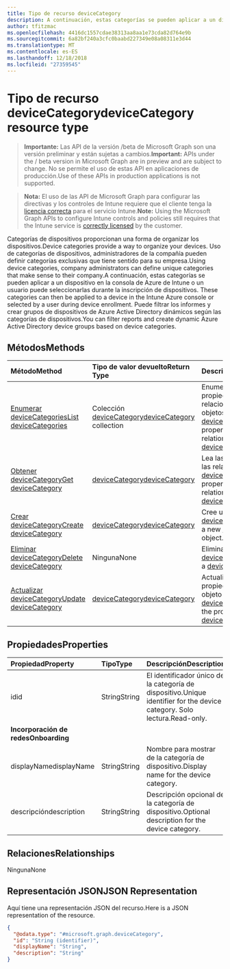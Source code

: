 ```yaml
---
title: Tipo de recurso deviceCategory
description: A continuación, estas categorías se pueden aplicar a un dispositivo en la consola de Azure de Intune o un usuario puede seleccionarlas durante la inscripción de dispositivos. Puede filtrar los informes y crear grupos de dispositivos de Azure Active Directory dinámicos según las categorías de dispositivos.
author: tfitzmac
ms.openlocfilehash: 4416dc1557cdae38313aa8aa1e73cda82d764e9b
ms.sourcegitcommit: 6a82bf240a3cfc0baabd227349e08a08311e3d44
ms.translationtype: MT
ms.contentlocale: es-ES
ms.lasthandoff: 12/18/2018
ms.locfileid: "27359545"
---
```

# <a name="devicecategory-resource-type"></a><span data-ttu-id="1f801-104">Tipo de recurso deviceCategory</span><span class="sxs-lookup"><span data-stu-id="1f801-104">deviceCategory resource type</span></span>

> <span data-ttu-id="1f801-105">**Importante:** Las API de la versión /beta de Microsoft Graph son una versión preliminar y están sujetas a cambios.</span><span class="sxs-lookup"><span data-stu-id="1f801-105">**Important:** APIs under the / beta version in Microsoft Graph are in preview and are subject to change.</span></span> <span data-ttu-id="1f801-106">No se permite el uso de estas API en aplicaciones de producción.</span><span class="sxs-lookup"><span data-stu-id="1f801-106">Use of these APIs in production applications is not supported.</span></span>

> <span data-ttu-id="1f801-107">**Nota:** El uso de las API de Microsoft Graph para configurar las directivas y los controles de Intune requiere que el cliente tenga la [licencia correcta](https://go.microsoft.com/fwlink/?linkid=839381) para el servicio Intune.</span><span class="sxs-lookup"><span data-stu-id="1f801-107">**Note:** Using the Microsoft Graph APIs to configure Intune controls and policies still requires that the Intune service is [correctly licensed](https://go.microsoft.com/fwlink/?linkid=839381) by the customer.</span></span>

<span data-ttu-id="1f801-108">Categorías de dispositivos proporcionan una forma de organizar los dispositivos.</span><span class="sxs-lookup"><span data-stu-id="1f801-108">Device categories provide a way to organize your devices.</span></span> <span data-ttu-id="1f801-109">Uso de categorías de dispositivos, administradores de la compañía pueden definir categorías exclusivas que tiene sentido para su empresa.</span><span class="sxs-lookup"><span data-stu-id="1f801-109">Using device categories, company administrators can define unique categories that make sense to their company.</span></span><span data-ttu-id="1f801-110">A continuación, estas categorías se pueden aplicar a un dispositivo en la consola de Azure de Intune o un usuario puede seleccionarlas durante la inscripción de dispositivos.</span><span class="sxs-lookup"><span data-stu-id="1f801-110"> These categories can then be applied to a device in the Intune Azure console or selected by a user during device enrollment.</span></span> <span data-ttu-id="1f801-111">Puede filtrar los informes y crear grupos de dispositivos de Azure Active Directory dinámicos según las categorías de dispositivos.</span><span class="sxs-lookup"><span data-stu-id="1f801-111">You can filter reports and create dynamic Azure Active Directory device groups based on device categories.</span></span>

## <a name="methods"></a><span data-ttu-id="1f801-112">Métodos</span><span class="sxs-lookup"><span data-stu-id="1f801-112">Methods</span></span>
|<span data-ttu-id="1f801-113">Método</span><span class="sxs-lookup"><span data-stu-id="1f801-113">Method</span></span>|<span data-ttu-id="1f801-114">Tipo de valor devuelto</span><span class="sxs-lookup"><span data-stu-id="1f801-114">Return Type</span></span>|<span data-ttu-id="1f801-115">Descripción</span><span class="sxs-lookup"><span data-stu-id="1f801-115">Description</span></span>|
|:---|:---|:---|
|[<span data-ttu-id="1f801-116">Enumerar deviceCategories</span><span class="sxs-lookup"><span data-stu-id="1f801-116">List deviceCategories</span></span>](../api/intune-shared-devicecategory-list.md)|<span data-ttu-id="1f801-117">Colección [deviceCategory](../resources/intune-shared-devicecategory.md)</span><span class="sxs-lookup"><span data-stu-id="1f801-117">[deviceCategory](../resources/intune-shared-devicecategory.md) collection</span></span>|<span data-ttu-id="1f801-118">Enumere las propiedades y las relaciones de los objetos [deviceCategory](../resources/intune-shared-devicecategory.md).</span><span class="sxs-lookup"><span data-stu-id="1f801-118">List properties and relationships of the [deviceCategory](../resources/intune-shared-devicecategory.md) objects.</span></span>|
|[<span data-ttu-id="1f801-119">Obtener deviceCategory</span><span class="sxs-lookup"><span data-stu-id="1f801-119">Get deviceCategory</span></span>](../api/intune-shared-devicecategory-get.md)|[<span data-ttu-id="1f801-120">deviceCategory</span><span class="sxs-lookup"><span data-stu-id="1f801-120">deviceCategory</span></span>](../resources/intune-shared-devicecategory.md)|<span data-ttu-id="1f801-121">Lea las propiedades y las relaciones del objeto [deviceCategory](../resources/intune-shared-devicecategory.md).</span><span class="sxs-lookup"><span data-stu-id="1f801-121">Read properties and relationships of the [deviceCategory](../resources/intune-shared-devicecategory.md) object.</span></span>|
|[<span data-ttu-id="1f801-122">Crear deviceCategory</span><span class="sxs-lookup"><span data-stu-id="1f801-122">Create deviceCategory</span></span>](../api/intune-shared-devicecategory-create.md)|[<span data-ttu-id="1f801-123">deviceCategory</span><span class="sxs-lookup"><span data-stu-id="1f801-123">deviceCategory</span></span>](../resources/intune-shared-devicecategory.md)|<span data-ttu-id="1f801-124">Cree un objeto [deviceCategory](../resources/intune-shared-devicecategory.md).</span><span class="sxs-lookup"><span data-stu-id="1f801-124">Create a new [deviceCategory](../resources/intune-shared-devicecategory.md) object.</span></span>|
|[<span data-ttu-id="1f801-125">Eliminar deviceCategory</span><span class="sxs-lookup"><span data-stu-id="1f801-125">Delete deviceCategory</span></span>](../api/intune-shared-devicecategory-delete.md)|<span data-ttu-id="1f801-126">Ninguna</span><span class="sxs-lookup"><span data-stu-id="1f801-126">None</span></span>|<span data-ttu-id="1f801-127">Elimina un [deviceCategory](../resources/intune-shared-devicecategory.md).</span><span class="sxs-lookup"><span data-stu-id="1f801-127">Deletes a [deviceCategory](../resources/intune-shared-devicecategory.md).</span></span>|
|[<span data-ttu-id="1f801-128">Actualizar deviceCategory</span><span class="sxs-lookup"><span data-stu-id="1f801-128">Update deviceCategory</span></span>](../api/intune-shared-devicecategory-update.md)|[<span data-ttu-id="1f801-129">deviceCategory</span><span class="sxs-lookup"><span data-stu-id="1f801-129">deviceCategory</span></span>](../resources/intune-shared-devicecategory.md)|<span data-ttu-id="1f801-130">Actualice las propiedades de un objeto [deviceCategory](../resources/intune-shared-devicecategory.md).</span><span class="sxs-lookup"><span data-stu-id="1f801-130">Update the properties of a [deviceCategory](../resources/intune-shared-devicecategory.md) object.</span></span>|

## <a name="properties"></a><span data-ttu-id="1f801-131">Propiedades</span><span class="sxs-lookup"><span data-stu-id="1f801-131">Properties</span></span>
|<span data-ttu-id="1f801-132">Propiedad</span><span class="sxs-lookup"><span data-stu-id="1f801-132">Property</span></span>|<span data-ttu-id="1f801-133">Tipo</span><span class="sxs-lookup"><span data-stu-id="1f801-133">Type</span></span>|<span data-ttu-id="1f801-134">Descripción</span><span class="sxs-lookup"><span data-stu-id="1f801-134">Description</span></span>|
|:---|:---|:---|
|<span data-ttu-id="1f801-135">id</span><span class="sxs-lookup"><span data-stu-id="1f801-135">id</span></span>|<span data-ttu-id="1f801-136">String</span><span class="sxs-lookup"><span data-stu-id="1f801-136">String</span></span>|<span data-ttu-id="1f801-137">El identificador único de la categoría de dispositivo.</span><span class="sxs-lookup"><span data-stu-id="1f801-137">Unique identifier for the device category.</span></span> <span data-ttu-id="1f801-138">Solo lectura.</span><span class="sxs-lookup"><span data-stu-id="1f801-138">Read-only.</span></span>|
|<span data-ttu-id="1f801-139">**Incorporación de redes**</span><span class="sxs-lookup"><span data-stu-id="1f801-139">**Onboarding**</span></span>|
|<span data-ttu-id="1f801-140">displayName</span><span class="sxs-lookup"><span data-stu-id="1f801-140">displayName</span></span>|<span data-ttu-id="1f801-141">String</span><span class="sxs-lookup"><span data-stu-id="1f801-141">String</span></span>|<span data-ttu-id="1f801-142">Nombre para mostrar de la categoría de dispositivo.</span><span class="sxs-lookup"><span data-stu-id="1f801-142">Display name for the device category.</span></span>|
|<span data-ttu-id="1f801-143">descripción</span><span class="sxs-lookup"><span data-stu-id="1f801-143">description</span></span>|<span data-ttu-id="1f801-144">String</span><span class="sxs-lookup"><span data-stu-id="1f801-144">String</span></span>|<span data-ttu-id="1f801-145">Descripción opcional de la categoría de dispositivo.</span><span class="sxs-lookup"><span data-stu-id="1f801-145">Optional description for the device category.</span></span>|

## <a name="relationships"></a><span data-ttu-id="1f801-146">Relaciones</span><span class="sxs-lookup"><span data-stu-id="1f801-146">Relationships</span></span>
<span data-ttu-id="1f801-147">Ninguna</span><span class="sxs-lookup"><span data-stu-id="1f801-147">None</span></span>

## <a name="json-representation"></a><span data-ttu-id="1f801-148">Representación JSON</span><span class="sxs-lookup"><span data-stu-id="1f801-148">JSON Representation</span></span>
<span data-ttu-id="1f801-149">Aquí tiene una representación JSON del recurso.</span><span class="sxs-lookup"><span data-stu-id="1f801-149">Here is a JSON representation of the resource.</span></span>
<!-- {
  "blockType": "resource",
  "keyProperty": "id",
  "@odata.type": "microsoft.graph.deviceCategory"
}
-->
``` json
{
  "@odata.type": "#microsoft.graph.deviceCategory",
  "id": "String (identifier)",
  "displayName": "String",
  "description": "String"
}
```



